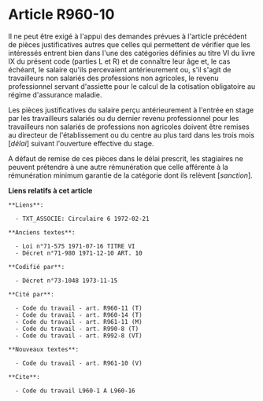 # Article R960-10

Il ne peut être exigé à l'appui des demandes prévues à l'article précédent de pièces justificatives autres que celles qui
permettent de vérifier que les intéressés entrent bien dans l'une des catégories définies au titre VI du livre IX du présent
code (parties L et R) et de connaître leur âge et, le cas échéant, le salaire qu'ils percevaient antérieurement ou, s'il
s'agit de travailleurs non salariés des professions non agricoles, le revenu professionnel servant d'assiette pour le calcul
de la cotisation obligatoire au régime d'assurance maladie.

Les pièces justificatives du salaire perçu antérieurement à l'entrée en stage par les travailleurs salariés ou du dernier
revenu professionnel pour les travailleurs non salariés de professions non agricoles doivent être remises au directeur de
l'établissement ou du centre au plus tard dans les trois mois [*délai*] suivant l'ouverture effective du stage.

A défaut de remise de ces pièces dans le délai prescrit, les stagiaires ne peuvent prétendre à une autre rémunération que
celle afférente à la rémunération minimum garantie de la catégorie dont ils relèvent [*sanction*].

**Liens relatifs à cet article**

	**Liens**:

	  - TXT_ASSOCIE: Circulaire 6 1972-02-21

	**Anciens textes**:

	  - Loi n°71-575 1971-07-16 TITRE VI
	  - Décret n°71-980 1971-12-10 ART. 10

	**Codifié par**:

	  - Décret n°73-1048 1973-11-15

	**Cité par**:

	  - Code du travail - art. R960-11 (T)
	  - Code du travail - art. R960-14 (T)
	  - Code du travail - art. R961-11 (M)
	  - Code du travail - art. R990-8 (T)
	  - Code du travail - art. R992-8 (VT)

	**Nouveaux textes**:

	  - Code du travail - art. R961-10 (V)

	**Cite**:

	  - Code du travail L960-1 A L960-16
